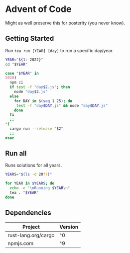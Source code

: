 # Advent of Code

Might as well preserve this for posterity (you never know).

## Getting Started

Run `tea run [YEAR] [day]` to run a specific day/year.

```sh
YEAR="${1:-2022}"
cd "$YEAR"

case "$YEAR" in
2020)
  npm ci
  if test -f "day$2.js"; then
    node "day$2.js"
  else
    for DAY in $(seq 1 25); do
     test -f "day$DAY.js" && node "day$DAY.js"
    done
  fi
  ;;
*)
  cargo run --release "$2"
  ;;
esac
```

## Run all

Runs solutions for all years.

```sh
YEARS="$(ls -d 20??)"

for YEAR in $YEARS; do
  echo -e "\nRunning $YEAR\n"
  tea . "$YEAR"
done
```

## Dependencies

|       Project       | Version |
|---------------------|---------|
| rust-lang.org/cargo |   ^0    |
| npmjs.com           |   ^9    |
